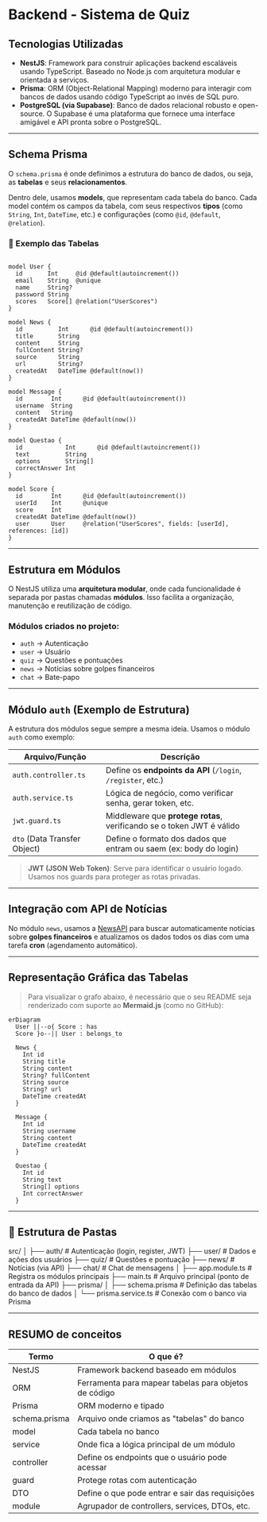 # Backend - Sistema de Quiz

## Tecnologias Utilizadas

- **NestJS**: Framework para construir aplicações backend escaláveis usando TypeScript. Baseado no Node.js com arquitetura modular e orientada a serviços.
- **Prisma**: ORM (Object-Relational Mapping) moderno para interagir com bancos de dados usando código TypeScript ao invés de SQL puro.
- **PostgreSQL (via Supabase)**: Banco de dados relacional robusto e open-source. O Supabase é uma plataforma que fornece uma interface amigável e API pronta sobre o PostgreSQL.

---

## Schema Prisma

O `schema.prisma` é onde definimos a estrutura do banco de dados, ou seja, as **tabelas** e seus **relacionamentos**.

Dentro dele, usamos **models**, que representam cada tabela do banco. Cada model contém os campos da tabela, com seus respectivos **tipos** (como `String`, `Int`, `DateTime`, etc.) e configurações (como `@id`, `@default`, `@relation`).

### 🧾 Exemplo das Tabelas

<pre><code class="language-prisma">
model User {
  id       Int     @id @default(autoincrement())
  email    String  @unique
  name     String?
  password String
  scores   Score[] @relation("UserScores")
}

model News {
  id          Int      @id @default(autoincrement())
  title       String
  content     String
  fullContent String?
  source      String
  url         String?
  createdAt   DateTime @default(now())
}

model Message {
  id        Int      @id @default(autoincrement())
  username  String
  content   String
  createdAt DateTime @default(now())
}

model Questao {
  id            Int      @id @default(autoincrement())
  text          String
  options       String[] 
  correctAnswer Int
}

model Score {
  id        Int      @id @default(autoincrement())
  userId    Int      @unique
  score     Int
  createdAt DateTime @default(now())
  user      User     @relation("UserScores", fields: [userId], references: [id])
}
</code></pre>

---

## Estrutura em Módulos

O NestJS utiliza uma **arquitetura modular**, onde cada funcionalidade é separada por pastas chamadas **módulos**. Isso facilita a organização, manutenção e reutilização de código.

### Módulos criados no projeto:

- `auth` → Autenticação
- `user` → Usuário
- `quiz` → Questões e pontuações
- `news` → Notícias sobre golpes financeiros
- `chat` → Bate-papo

---

## Módulo `auth` (Exemplo de Estrutura)

A estrutura dos módulos segue sempre a mesma ideia. Usamos o módulo `auth` como exemplo:

| Arquivo/Função         | Descrição                                                                 |
|------------------------|---------------------------------------------------------------------------|
| `auth.controller.ts`   | Define os **endpoints da API** (`/login`, `/register`, etc.)              |
| `auth.service.ts`      | Lógica de negócio, como verificar senha, gerar token, etc.                |
| `jwt.guard.ts`         | Middleware que **protege rotas**, verificando se o token JWT é válido     |
| `dto` (Data Transfer Object) | Define o formato dos dados que entram ou saem (ex: body do login)         |

> **JWT (JSON Web Token)**: Serve para identificar o usuário logado. Usamos nos guards para proteger as rotas privadas.

---

## Integração com API de Notícias

No módulo `news`, usamos a [NewsAPI](https://newsapi.org/) para buscar automaticamente notícias sobre **golpes financeiros** e atualizamos os dados todos os dias com uma tarefa **cron** (agendamento automático).

---

## Representação Gráfica das Tabelas

> Para visualizar o grafo abaixo, é necessário que o seu README seja renderizado com suporte ao **Mermaid.js** (como no GitHub):

```mermaid
erDiagram
  User ||--o{ Score : has
  Score }o--|| User : belongs_to

  News {
    Int id
    String title
    String content
    String? fullContent
    String source
    String? url
    DateTime createdAt
  }

  Message {
    Int id
    String username
    String content
    DateTime createdAt
  }

  Questao {
    Int id
    String text
    String[] options
    Int correctAnswer
  }
```

---

## 📁 Estrutura de Pastas

src/
│
├── auth/       # Autenticação (login, register, JWT)
├── user/       # Dados e ações dos usuários
├── quiz/       # Questões e pontuação
├── news/       # Notícias (via API)
├── chat/       # Chat de mensagens
│
├── app.module.ts       # Registra os módulos principais
├── main.ts             # Arquivo principal (ponto de entrada da API)
├── prisma/
│   ├── schema.prisma   # Definição das tabelas do banco de dados
│   └── prisma.service.ts  # Conexão com o banco via Prisma

---

## RESUMO de conceitos
|Termo	        | O que é?
|---------------|-------------------------------------------------------|
|NestJS	        | Framework backend baseado em módulos                  |
|ORM	          | Ferramenta para mapear tabelas para objetos de código |
|Prisma	        | ORM moderno e tipado                                  |
|schema.prisma	| Arquivo onde criamos as "tabelas" do banco            |
|model	        | Cada tabela no banco                                  |
|service	      | Onde fica a lógica principal de um módulo             |
|controller	    | Define os endpoints que o usuário pode acessar        |
|guard	        | Protege rotas com autenticação                        | 
|DTO	          | Define o que pode entrar e sair das requisições       |
|module	        | Agrupador de controllers, services, DTOs, etc.        |